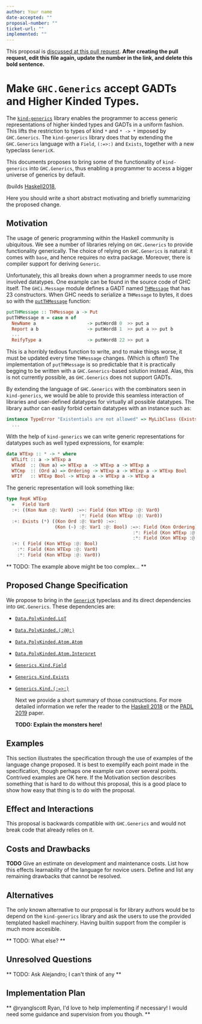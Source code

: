```yaml
---
author: Your name
date-accepted: ""
proposal-number: ""
ticket-url: ""
implemented: ""
---
```


This proposal is [discussed at this pull request](https://github.com/ghc-proposals/ghc-proposals/pull/0>).
**After creating the pull request, edit this file again, update the number in
the link, and delete this bold sentence.**

# Make `GHC.Generics` accept GADTs and Higher Kinded Types.

  The [`kind-generics`](https://hackage.haskell.org/package/kind-generics) library
enables the programmer to access generic representations of higher kinded
types and GADTs in a uniform fashion. This lifts the restriction to
types of kind `*` and `* -> *` imposed by `GHC.Generics`. The `kind-generics` library
does that by extending the `GHC.Generics` language with a `Field`, `(:=>:)` and `Exists`,
together with a new typeclass `GenericK`.

  This documents proposes to bring some of the functionality of `kind-generics`
into `GHC.Generics`, thus enabling a programmer to access a bigger universe of
generics by default.


  (builds [Haskell2018](https://victorcmiraldo.github.io/data/hask2018_draft.pdf),

Here you should write a short abstract motivating and briefly summarizing the
proposed change.


## Motivation

  The usage of generic programming within the Haskell community is ubiquitous.
We see a number of libraries relying on `GHC.Generics` to provide functionality
generically. The choice of relying on `GHC.Generics` is natural: it comes with
`base`, and hence requires no extra package. Moreover, there is compiler support
for deriving `Generic`.

  Unfortunately, this all breaks down when a programmer needs to
use more involved datatypes. One example can be found in the source code of
GHC itself. The `GHCi.Message` module defines a GADT named
[`THMessage`](https://gitlab.haskell.org/ghc/ghc/blob/241921a0c238a047326b0c0f599f1c24222ff66c/libraries/ghci/GHCi/Message.hs#L236-268)
that has 23 constructors. When GHC needs to serialize a `THMessage` to bytes,
it does so with the
[`putTHMessage`](https://gitlab.haskell.org/ghc/ghc/blob/241921a0c238a047326b0c0f599f1c24222ff66c/libraries/ghci/GHCi/Message.hs#L303-327)
function:

```haskell
putTHMessage :: THMessage a -> Put
putTHMessage m = case m of
  NewName a                   -> putWord8 0  >> put a
  Report a b                  -> putWord8 1  >> put a >> put b
  ...
  ReifyType a                 -> putWord8 22 >> put a
```

  This is a horribly tedious function to write, and to make things worse, it
must be updated every time `THMessage` changes. (Which is often!) The
implementation of `putTHMessage` is so predictable that it is practically
begging to be written with a `GHC.Generics`-based solution instead. Alas, this
is not currently possible, as `GHC.Generics` does not support GADTs.

  By extending the language of `GHC.Generics` with the combinators seen in
`kind-generics`, we would be able to provide this seamless interaction of libraries
and user-defined datatypes for virtually all possible datatypes. The library
author can easily forbid certain datatypes with an instance
such as:

```haskell
instance TypeError "Existentials are not allowed" => MyLibClass (Exists k f) x where
  ...
```

  With the help of `kind-generics` we can write generic representations for
datatypes such as well typed expressions, for example:

```haskell
data WTExp :: * -> * where
  WTLift :: a -> WTExp a
  WTAdd  :: (Num a) => WTExp a  -> WTExp a -> WTExp a
  WTCmp  :: (Ord a) => Ordering -> WTExp a -> WTExp a -> WTExp Bool
  WFIf   :: WTExp Bool -> WTExp a -> WTExp a -> WTExp a
```

  The generic representation will look something like:

```haskell
type RepK WTExp
  =   Field Var0
  :+: ((Kon Num :@: Var0) :=>: Field (Kon WTExp :@: Var0)
                           :*: Field (Kon WTExp :@: Var0))
  :+: Exists (*) ((Kon Ord :@: Var0) :=>:
                  (Kon (~) :@: Var1 :@: Bool) :=>: Field (Kon Ordering)
                                               :*: Field (Kon WTExp :@: Var0)
                                               :*: Field (Kon WTExp :@: Var0))
  :+: ( Field (Kon WTExp :@: Bool)
    :*: Field (Kon WTExp :@: Var0)
    :*: Field (Kon WTExp :@: Var0))
```

  ** TODO: The example above might be too complex... **

## Proposed Change Specification

We propose to bring in the [`GenericK`](https://hackage.haskell.org/package/kind-generics-0.4.0.0/docs/src/Generics.Kind.html#GenericK) typeclass and its direct dependencies
into `GHC.Generics`. These dependencies are:

* [`Data.PolyKinded.LoT`](https://hackage.haskell.org/package/kind-apply-0.3.2.0/docs/Data-PolyKinded.html#t:LoT)
* [`Data.PolyKinded.(:@@:)`](https://hackage.haskell.org/package/kind-apply-0.3.2.0/docs/Data-PolyKinded.html#t::-64--64-:)
* [`Data.PolyKinded.Atom.Atom`](https://hackage.haskell.org/package/kind-apply-0.3.2.0/docs/Data-PolyKinded-Atom.html#t:Atom)
* [`Data.PolyKinded.Atom.Interpret`](https://hackage.haskell.org/package/kind-apply-0.3.2.0/docs/Data-PolyKinded-Atom.html#t:Interpret)
* [`Generics.Kind.Field`](https://hackage.haskell.org/package/kind-generics-0.4.0.0/docs/Generics-Kind.html#t:Field)
* [`Generics.Kind.Exists`](https://hackage.haskell.org/package/kind-generics-0.4.0.0/docs/Generics-Kind.html#t:Exists)
* [`Generics.Kind.(:=>:)`](https://hackage.haskell.org/package/kind-generics-0.4.0.0/docs/Generics-Kind.html#t::-61--62-:)

  Next we provide a short summary of those constructions. For more detailed information
we refer the reader to the [Haskell 2018](https://victorcmiraldo.github.io/data/hask2018_draft.pdf) or the [PADL 2019](https://victorcmiraldo.github.io/data/padl2019.pdf) paper.

  **TODO: Explain the monsters here!**

## Examples

This section illustrates the specification through the use of examples of the
language change proposed. It is best to exemplify each point made in the
specification, though perhaps one example can cover several points. Contrived
examples are OK here. If the Motivation section describes something that is
hard to do without this proposal, this is a good place to show how easy that
thing is to do with the proposal.

## Effect and Interactions

  This proposal is backwards compatible with `GHC.Generics` and would not
break code that already relies on it.

## Costs and Drawbacks

  **TODO**
Give an estimate on development and maintenance costs. List how this effects
learnability of the language for novice users. Define and list any remaining
drawbacks that cannot be resolved.


## Alternatives

  The only known alternative to our proposal is for library authors would be
to depend on the `kind-generics` library and ask the users to use the provided
templated haskell machinery. Having builtin support from the compiler is much
more accesible.

  ** TODO: What else? **

## Unresolved Questions

  ** TODO: Ask Alejandro; I can't think of any **

## Implementation Plan

  ** @ryanglscott Ryan, I'd love to help implementing if necessary!
  I would need some guidance and supervision from you though. **

